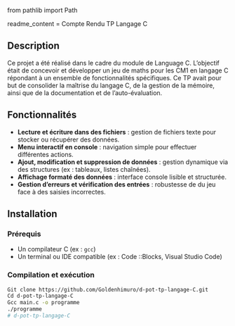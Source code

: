 from pathlib import Path

readme_content =  Compte Rendu TP Langage C

## Description

Ce projet a été réalisé dans le cadre du module de Language C. L’objectif était de concevoir et développer un jeu de maths pour les CM1 en langage C répondant à un ensemble de fonctionnalités spécifiques. Ce TP avait pour but de consolider la maîtrise du langage C, de la gestion de la mémoire, ainsi que de la documentation et de l’auto-évaluation.


## Fonctionnalités

- **Lecture et écriture dans des fichiers** : gestion de fichiers texte pour stocker ou récupérer des données.
- **Menu interactif en console** : navigation simple pour effectuer différentes actions.
- **Ajout, modification et suppression de données** : gestion dynamique via des structures (ex : tableaux, listes chaînées).
- **Affichage formaté des données** : interface console lisible et structurée.
- **Gestion d’erreurs et vérification des entrées** : robustesse de du jeu face à des saisies incorrectes.


## Installation

### Prérequis

- Un compilateur C (ex : `gcc`)
- Un terminal ou IDE compatible (ex : Code ::Blocks, Visual Studio Code)

### Compilation et exécution

```bash
Git clone https://github.com/Goldenhimuro/d-pot-tp-langage-C.git
Cd d-pot-tp-langage-C
Gcc main.c -o programme
./programme
# d-pot-tp-langage-C
